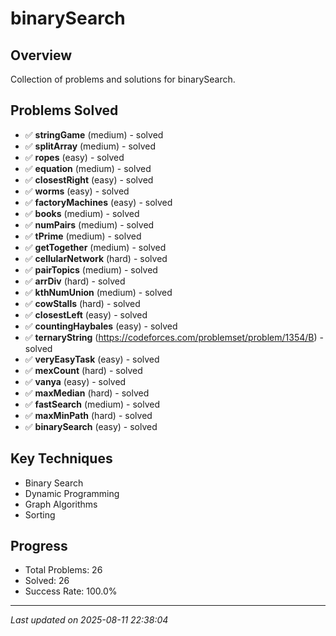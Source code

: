 # binarySearch

## Overview
Collection of problems and solutions for binarySearch.

## Problems Solved
- ✅ **stringGame** (medium) - solved
- ✅ **splitArray** (medium) - solved
- ✅ **ropes** (easy) - solved
- ✅ **equation** (medium) - solved
- ✅ **closestRight** (easy) - solved
- ✅ **worms** (easy) - solved
- ✅ **factoryMachines** (easy) - solved
- ✅ **books** (medium) - solved
- ✅ **numPairs** (medium) - solved
- ✅ **tPrime** (medium) - solved
- ✅ **getTogether** (medium) - solved
- ✅ **cellularNetwork** (hard) - solved
- ✅ **pairTopics** (medium) - solved
- ✅ **arrDiv** (hard) - solved
- ✅ **kthNumUnion** (medium) - solved
- ✅ **cowStalls** (hard) - solved
- ✅ **closestLeft** (easy) - solved
- ✅ **countingHaybales** (easy) - solved
- ✅ **ternaryString** (https://codeforces.com/problemset/problem/1354/B) - solved
- ✅ **veryEasyTask** (easy) - solved
- ✅ **mexCount** (hard) - solved
- ✅ **vanya** (easy) - solved
- ✅ **maxMedian** (hard) - solved
- ✅ **fastSearch** (medium) - solved
- ✅ **maxMinPath** (hard) - solved
- ✅ **binarySearch** (easy) - solved

## Key Techniques
- Binary Search
- Dynamic Programming
- Graph Algorithms
- Sorting

## Progress
- Total Problems: 26
- Solved: 26
- Success Rate: 100.0%

---
*Last updated on 2025-08-11 22:38:04*
